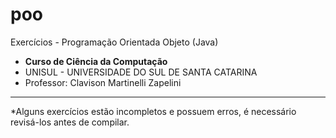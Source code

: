 # poo
Exercícios - Programação Orientada Objeto (Java)
- <b>Curso de Ciência da Computação </b>
- UNISUL - UNIVERSIDADE DO SUL DE SANTA CATARINA
- Professor: Clavison Martinelli Zapelini

---------------------------
*Alguns exercícios estão incompletos e possuem erros, é necessário revisá-los antes de compilar.
